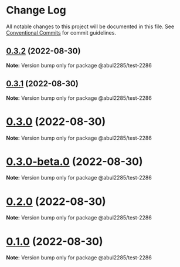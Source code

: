 # Change Log

All notable changes to this project will be documented in this file.
See [Conventional Commits](https://conventionalcommits.org) for commit guidelines.

## [0.3.2](https://github.com/abul2285/hello-lerna/compare/v0.3.1...v0.3.2) (2022-08-30)

**Note:** Version bump only for package @abul2285/test-2286





## [0.3.1](https://github.com/abul2285/hello-lerna/compare/v0.3.0...v0.3.1) (2022-08-30)

**Note:** Version bump only for package @abul2285/test-2286





# [0.3.0](https://github.com/abul2285/hello-lerna/compare/v0.3.0-beta.0...v0.3.0) (2022-08-30)

**Note:** Version bump only for package @abul2285/test-2286





# [0.3.0-beta.0](https://github.com/abul2285/hello-lerna/compare/v0.2.0...v0.3.0-beta.0) (2022-08-30)

**Note:** Version bump only for package @abul2285/test-2286





# [0.2.0](https://github.com/abul2285/hello-lerna/compare/v0.1.0...v0.2.0) (2022-08-30)

**Note:** Version bump only for package @abul2285/test-2286





# [0.1.0](https://github.com/abul2285/hello-lerna/compare/v0.0.7...v0.1.0) (2022-08-30)

**Note:** Version bump only for package @abul2285/test-2286
